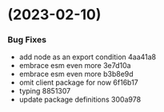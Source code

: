 #  (2023-02-10)


### Bug Fixes

* add node as an export condition 4aa41a8
* embrace esm even more 3e7d10a
* embrace esm even more b3b8e9d
* omit client package for now 6f16b17
* typing 8851307
* update package definitions 300a978



